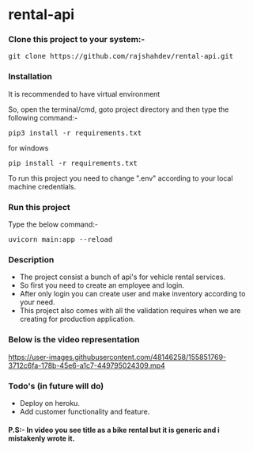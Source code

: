 # rental-api

### Clone this project to your system:-
<pre>git clone https://github.com/rajshahdev/rental-api.git</pre>

### Installation
It is recommended to have virtual environment 


So, open the terminal/cmd, goto project directory and then type the following command:-
<pre>
pip3 install -r requirements.txt
</pre>

for windows

<pre>
pip install -r requirements.txt
</pre>

To run this project you need to change ".env" according to your local machine credentials.

### Run this project
Type the below command:-
<pre>uvicorn main:app --reload</pre>

### Description
* The project consist a bunch of api's for vehicle rental services.                                                            
* So first you need to create an employee and login.                                                                                               
* After only login you can create user and make inventory according to your need.                                                             
* This project also comes with all the validation requires when we are creating for production application.                                          

### Below is the video representation

https://user-images.githubusercontent.com/48146258/155851769-3712c6fa-178b-45e6-a1c7-449795024309.mp4                                   

### Todo's (in future will do)
* Deploy on heroku.
* Add customer functionality and feature.


#### P.S:- In video you see title as a bike rental but it is generic and i mistakenly wrote it.




